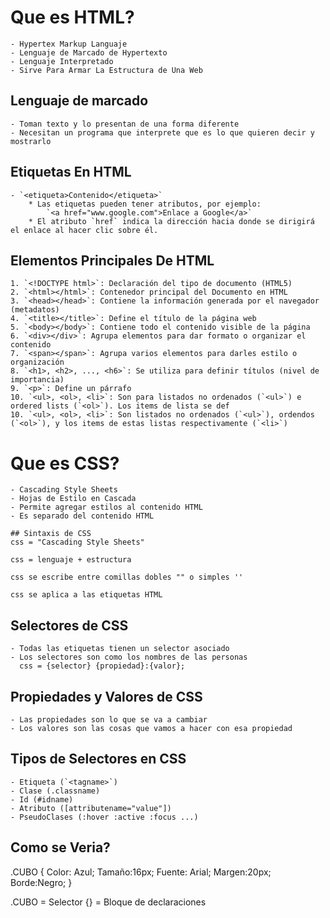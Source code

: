# Que es HTML?
    - Hypertex Markup Languaje
    - Lenguaje de Marcado de Hypertexto
    - Lenguaje Interpretado
    - Sirve Para Armar La Estructura de Una Web

## Lenguaje de marcado
    - Toman texto y lo presentan de una forma diferente
    - Necesitan un programa que interprete que es lo que quieren decir y mostrarlo

## Etiquetas En HTML
    - `<etiqueta>Contenido</etiqueta>`
        * Las etiquetas pueden tener atributos, por ejemplo:
            `<a href="www.google.com">Enlace a Google</a>`
        * El atributo `href` indica la dirección hacia donde se dirigirá el enlace al hacer clic sobre él.
    
## Elementos Principales De HTML
    1. `<!DOCTYPE html>`: Declaración del tipo de documento (HTML5)
    2. `<html></html>`: Contenedor principal del Documento en HTML
    3. `<head></head>`: Contiene la información generada por el navegador (metadatos)
    4. `<title></title>`: Define el título de la página web
    5. `<body></body>`: Contiene todo el contenido visible de la página
    6. `<div></div>`: Agrupa elementos para dar formato o organizar el contenido
    7. `<span></span>`: Agrupa varios elementos para darles estilo o organización
    8. `<h1>, <h2>, ..., <h6>`: Se utiliza para definir títulos (nivel de importancia)
    9. `<p>`: Define un párrafo
    10. `<ul>, <ol>, <li>`: Son para listados no ordenados (`<ul>`) e ordered lists (`<ol>`). Los items de lista se def
    10. `<ul>, <ol>, <li>`: Son listados no ordenados (`<ul>`), ordendos (`<ol>`), y los items de estas listas respectivamente (`<li>`)

# Que es CSS?
    - Cascading Style Sheets
    - Hojas de Estilo en Cascada
    - Permite agregar estilos al contenido HTML
    - Es separado del contenido HTML

    ## Sintaxis de CSS
    css = "Cascading Style Sheets"

    css = lenguaje + estructura

    css se escribe entre comillas dobles "" o simples ''

    css se aplica a las etiquetas HTML

## Selectores de CSS
    - Todas las etiquetas tienen un selector asociado
    - Los selectores son como los nombres de las personas
      css = {selector} {propiedad}:{valor};

## Propiedades y Valores de CSS
    - Las propiedades son lo que se va a cambiar
    - Los valores son las cosas que vamos a hacer con esa propiedad

## Tipos de Selectores en CSS
    - Etiqueta (`<tagname>`)
    - Clase (.classname)
    - Id (#idname)
    - Atributo ([attributename="value"])
    - PseudoClases (:hover :active :focus ...)

## Como se Veria?
.CUBO {
    Color: Azul;
    Tamaño:16px;
    Fuente: Arial;
    Margen:20px;
    Borde:Negro;
}

.CUBO = Selector
{} = Bloque de declaraciones
